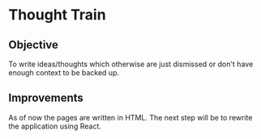 # Thought Train

## Objective

To write ideas/thoughts which otherwise are just dismissed or don't have enough context to be backed up.

## Improvements

As of now the pages are written in HTML. The next step will be to rewrite the application using React.

 
